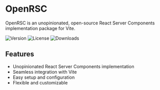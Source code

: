 # OpenRSC

OpenRSC is an unopinionated, open-source React Server Components implementation package for Vite.

![Version](https://img.shields.io/npm/v/open-rsc)
![License](https://img.shields.io/npm/l/open-rsc)
![Downloads](https://img.shields.io/npm/dm/open-rsc)

## Features

- Unopinionated React Server Components implementation
- Seamless integration with Vite
- Easy setup and configuration
- Flexible and customizable